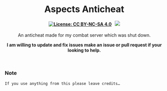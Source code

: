 <p align="center">
	<h1 align="center">
		Aspects Anticheat
	</h1>
	<h4 align="center">
        <a href="https://creativecommons.org/licenses/by-nc-sa/4.0/"><img src="https://img.shields.io/badge/License-CC%20BY--NC--SA%204.0-lightgrey.svg" alt="License: CC BY-NC-SA 4.0"></img></a>
        &nbsp;
		<a href="https://discord.gg/SHz9z3G4e2"><img src="https://discordapp.com/api/guilds/885198955305107467/widget.png?style=shield"></img></a>
	</h4>
	<p align="center">
An anticheat made for my combat server which was shut down.
</p>
    <p align="center">
		<b>
I am willing to update and fix issues make an issue or pull request if your looking to help.		</b> 
	</p>
</p>

<br/>


### Note 
```
If you use anything from this please leave credits…

```
